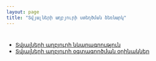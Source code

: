 ```yaml
---
layout: page
title: "Տվյալների աղբյուրի ստեղծման ձեռնարկ" 
---
```


# 

* [Տվյալների աղբյուրի նկարագրություն](definitions/ds.md)
* [Տվյալների աղբյուրի օգտագործման օրինակներ](examples/ds.md)
